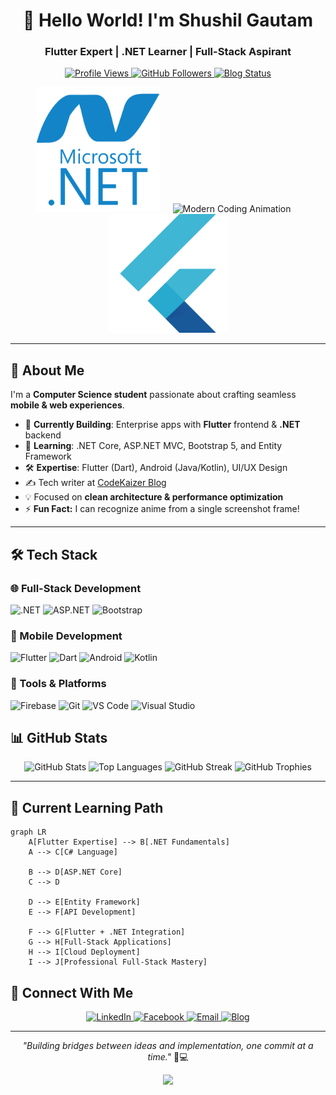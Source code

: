
<h1 align="center">👋 Hello World! I'm Shushil Gautam</h1>
<h3 align="center">Flutter Expert | .NET Learner | Full-Stack Aspirant</h3>

<p align="center">
  <a href="https://github.com/shushilgautam?tab=repositories">
    <img src="https://komarev.com/ghpvc/?username=shushilgautam&label=Profile%20Views&color=blue&style=flat" alt="Profile Views" />
  </a>
  <a href="https://github.com/shushilgautam?tab=followers">
    <img src="https://img.shields.io/github/followers/shushilgautam?label=Follow&style=social" alt="GitHub Followers" />
  </a>
  <a href="https://codekaizer.blogspot.com/">
    <img src="https://img.shields.io/badge/Tech%20Blog-Active-success" alt="Blog Status" />
  </a>
</p>

<div align="center">
  <img src="https://raw.githubusercontent.com/devicons/devicon/master/icons/dot-net/dot-net-plain-wordmark.svg" width="200" alt=".NET Logo" />
  &nbsp;&nbsp;&nbsp;
  <img src="https://media.giphy.com/media/qgQUggAC3Pfv687qPC/giphy.gif" width="250" alt="Modern Coding Animation" />
  &nbsp;&nbsp;&nbsp;
  <img src="https://raw.githubusercontent.com/devicons/devicon/master/icons/flutter/flutter-original.svg" width="190" alt="Flutter Logo" />
</div>

---

## 🚀 About Me

I'm a **Computer Science student** passionate about crafting seamless **mobile & web experiences**.

- 🔭 **Currently Building**: Enterprise apps with **Flutter** frontend & **.NET** backend  
- 🌱 **Learning**: .NET Core, ASP.NET MVC, Bootstrap 5, and Entity Framework  
- 🛠️ **Expertise**: Flutter (Dart), Android (Java/Kotlin), UI/UX Design  
- ✍️ Tech writer at [CodeKaizer Blog](https://codekaizer.blogspot.com/)  
- 💡 Focused on **clean architecture & performance optimization**  
- ⚡ **Fun Fact:** I can recognize anime from a single screenshot frame!

---

## 🛠️ Tech Stack

### 🌐 Full-Stack Development

![.NET](https://img.shields.io/badge/.NET-512BD4?style=for-the-badge&logo=dotnet&logoColor=white)
![ASP.NET](https://img.shields.io/badge/ASP.NET-512BD4?style=for-the-badge&logo=dotnet&logoColor=white)
![Bootstrap](https://img.shields.io/badge/Bootstrap-7952B3?style=for-the-badge&logo=bootstrap&logoColor=white)


### 📱 Mobile Development

![Flutter](https://img.shields.io/badge/Flutter-02569B?style=for-the-badge&logo=flutter&logoColor=white)
![Dart](https://img.shields.io/badge/Dart-0175C2?style=for-the-badge&logo=dart&logoColor=white)
![Android](https://img.shields.io/badge/Android-3DDC84?style=for-the-badge&logo=android&logoColor=white)
![Kotlin](https://img.shields.io/badge/Kotlin-7F52FF?style=for-the-badge&logo=kotlin&logoColor=white)

### 🧰 Tools & Platforms

![Firebase](https://img.shields.io/badge/Firebase-FFCA28?style=for-the-badge&logo=firebase&logoColor=black)
![Git](https://img.shields.io/badge/Git-F05032?style=for-the-badge&logo=git&logoColor=white)
![VS Code](https://img.shields.io/badge/VS_Code-007ACC?style=for-the-badge&logo=visual-studio-code&logoColor=white)
![Visual Studio](https://img.shields.io/badge/Visual_Studio-5C2D91?style=for-the-badge&logo=visual-studio&logoColor=white)




## 📊 GitHub Stats

<div align="center">

<img height="180em" src="https://github-readme-stats.vercel.app/api?username=shushilgautam&show_icons=true&theme=dark&hide_border=true&include_all_commits=true&count_private=true" alt="GitHub Stats" />

<img height="180em" src="https://github-readme-stats.vercel.app/api/top-langs/?username=shushilgautam&layout=compact&theme=dark&hide_border=true&langs_count=8" alt="Top Languages" />

<img src="https://streak-stats.demolab.com?user=shushilgautam&theme=dark&hide_border=true&border_radius=5&mode=weekly" alt="GitHub Streak" />

<img src="https://github-profile-trophy.vercel.app/?username=shushilgautam&theme=onedark&no-frame=true&no-bg=true&margin-w=10&row=2&column=4" alt="GitHub Trophies" />

</div>

---

## 🚧 Current Learning Path

```mermaid
graph LR
    A[Flutter Expertise] --> B[.NET Fundamentals]
    A --> C[C# Language]
    
    B --> D[ASP.NET Core]
    C --> D
    
    D --> E[Entity Framework]
    E --> F[API Development]
    
    F --> G[Flutter + .NET Integration]
    G --> H[Full-Stack Applications]
    H --> I[Cloud Deployment]
    I --> J[Professional Full-Stack Mastery]
```
## 🤝 Connect With Me

<p align="center"> <a href="https://linkedin.com/in/shushilgautam"> <img src="https://img.shields.io/badge/LinkedIn-0077B5?style=for-the-badge&logo=linkedin&logoColor=white" alt="LinkedIn"/> </a> <a href="https://fb.com/shushilgautam2003"> <img src="https://img.shields.io/badge/Facebook-1877F2?style=for-the-badge&logo=facebook&logoColor=white" alt="Facebook"/> </a> <a href="mailto:shushilgautam@proton.me"> <img src="https://img.shields.io/badge/Email-8B89CC?style=for-the-badge&logo=protonmail&logoColor=white" alt="Email"/> </a> <a href="https://codekaizer.blogspot.com/"> <img src="https://img.shields.io/badge/Blog-FF5722?style=for-the-badge&logo=blogger&logoColor=white" alt="Blog"/> </a> </p>

----------

<p align="center"> <i>"Building bridges between ideas and implementation, one commit at a time."</i> 🌉💻 </p> <div align="center"> <img src="https://capsule-render.vercel.app/api?type=waving&color=gradient&height=1&section=footer&animation=fadeIn" /> </div> 
